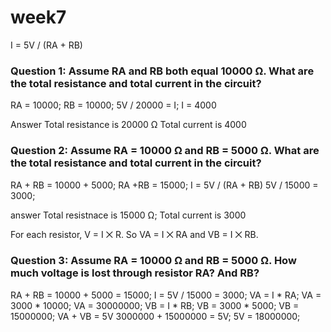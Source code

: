 # week7
 I = 5V / (RA + RB)
### Question 1: Assume RA and RB both equal 10000 Ω. What are the total resistance and total current in the circuit?
RA = 10000; RB = 10000;
5V / 20000 = I;
I = 4000

Answer
Total resistance is 20000 Ω
Total current is 4000

### Question 2: Assume RA = 10000 Ω and RB = 5000 Ω. What are the total resistance and total current in the circuit?
RA + RB = 10000 + 5000;
RA +RB = 15000;
I = 5V / (RA + RB)
5V / 15000 = 3000;

answer
Total resistnace is 15000 Ω;
Total current is 3000


For each resistor, V = I ⨉ R. So VA = I ⨉ RA and VB = I ⨉ RB.

### Question 3: Assume RA = 10000 Ω and RB = 5000 Ω. How much voltage is lost through resistor RA? And RB?
RA + RB = 10000 + 5000 = 15000;
I = 5V / 15000 = 3000;
VA = I * RA; VA = 3000 * 10000;
VA = 30000000;
VB = I * RB; VB = 3000 * 5000;
VB = 15000000;
VA + VB = 5V
3000000 + 15000000 = 5V;
5V = 18000000;
